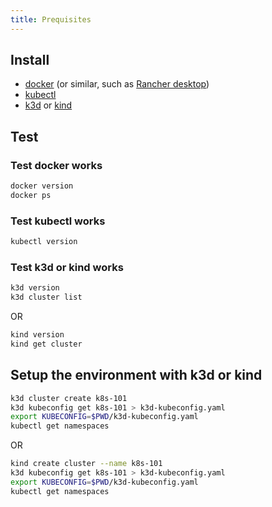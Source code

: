 ```yaml
---
title: Prequisites
---
```


## Install

- [docker](https://docs.docker.com/get-docker) (or similar, such as [Rancher desktop](https://docs.rancherdesktop.io/getting-started/installation))
- [kubectl](https://kubernetes.io/docs/tasks/tools/)
- [k3d](https://k3d.io/v5.4.6/#installation) or [kind](https://kind.sigs.k8s.io/docs/user/quick-start/#installation)

## Test

### Test docker works

```bash
docker version
docker ps
```

### Test kubectl works

```bash
kubectl version
```

### Test k3d or kind works

```bash
k3d version
k3d cluster list
```
OR
```bash
kind version
kind get cluster
```

## Setup the environment with k3d or kind

```bash
k3d cluster create k8s-101
k3d kubeconfig get k8s-101 > k3d-kubeconfig.yaml
export KUBECONFIG=$PWD/k3d-kubeconfig.yaml
kubectl get namespaces
```
OR
```bash
kind create cluster --name k8s-101
k3d kubeconfig get k8s-101 > k3d-kubeconfig.yaml
export KUBECONFIG=$PWD/k3d-kubeconfig.yaml
kubectl get namespaces
```
